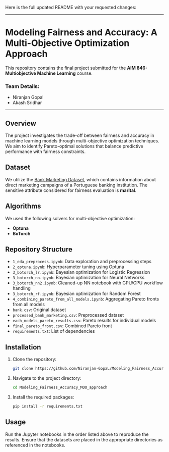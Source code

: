 Here is the full updated README with your requested changes:

---

# Modeling Fairness and Accuracy: A Multi-Objective Optimization Approach

This repository contains the final project submitted for the **AIM 846: Multiobjective Machine Learning** course.

### Team Details:

* Niranjan Gopal
* Akash Sridhar

---

## Overview

The project investigates the trade-off between fairness and accuracy in machine learning models through multi-objective optimization techniques. We aim to identify Pareto-optimal solutions that balance predictive performance with fairness constraints.

## Dataset

We utilize the [Bank Marketing Dataset](https://archive.ics.uci.edu/ml/datasets/bank+marketing), which contains information about direct marketing campaigns of a Portuguese banking institution. The sensitive attribute considered for fairness evaluation is **marital**.

## Algorithms

We used the following solvers for multi-objective optimization:

* **Optuna**
* **BoTorch**

## Repository Structure

* `1_eda_preprocess.ipynb`: Data exploration and preprocessing steps
* `2_optuna.ipynb`: Hyperparameter tuning using Optuna
* `3_botorch_lr.ipynb`: Bayesian optimization for Logistic Regression
* `3_botorch_nn.ipynb`: Bayesian optimization for Neural Networks
* `3_botorch_nn2.ipynb`: Cleaned-up NN notebook with GPU/CPU workflow handling
* `3_botorch_rf.ipynb`: Bayesian optimization for Random Forest
* `4_combining_pareto_from_all_models.ipynb`: Aggregating Pareto fronts from all models
* `bank.csv`: Original dataset
* `processed_bank_marketing.csv`: Preprocessed dataset
* `each_models_pareto_results.csv`: Pareto results for individual models
* `final_pareto_front.csv`: Combined Pareto front
* `requirements.txt`: List of dependencies



## Installation

1. Clone the repository:

   ```bash
   git clone https://github.com/Niranjan-GopaL/Modeling_Fairness_Accuracy_MOO_approach.git
   ```

2. Navigate to the project directory:

   ```bash
   cd Modeling_Fairness_Accuracy_MOO_approach
   ```

3. Install the required packages:

   ```bash
   pip install -r requirements.txt
   ```

## Usage

Run the Jupyter notebooks in the order listed above to reproduce the results.
Ensure that the datasets are placed in the appropriate directories as referenced in the notebooks.
